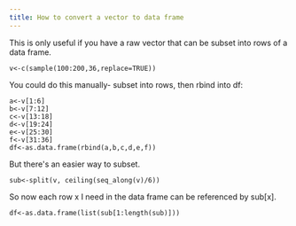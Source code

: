 ```yaml
---
title: How to convert a vector to data frame
---
```


This is only useful if you have a raw vector that can be subset into rows of a data frame.

	v<-c(sample(100:200,36,replace=TRUE))

You could do this manually- subset into rows, then rbind into df:

	a<-v[1:6]
	b<-v[7:12]
	c<-v[13:18]
	d<-v[19:24]
	e<-v[25:30]
	f<-v[31:36]
	df<-as.data.frame(rbind(a,b,c,d,e,f))

But there's an easier way to subset.

	sub<-split(v, ceiling(seq_along(v)/6))

So now each row x I need in the data frame can be referenced by sub[x].

	df<-as.data.frame(list(sub[1:length(sub)]))
